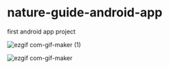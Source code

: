 # nature-guide-android-app
first android app project

![ezgif com-gif-maker (1)](https://user-images.githubusercontent.com/60421714/89765287-b5828680-dafe-11ea-9958-c45c9882c49f.gif)


![ezgif com-gif-maker](https://user-images.githubusercontent.com/60421714/89764881-ee6e2b80-dafd-11ea-8869-408cf8daae81.gif)

